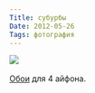 ```yaml
---
Title: субурбы
Date: 2012-05-26
Tags: фотография
---
```


<div class="text"><img src="https://dl.dropbox.com/u/140528/site/industrial.jpg" /><br /><br />
<a href="https://dl.dropbox.com/u/140528/site/suburbs_retina.jpg">Обои</a> для 4 айфона.</div>